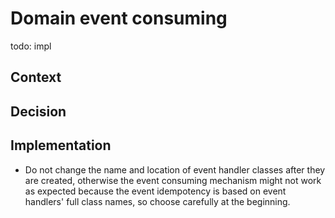# Domain event consuming

todo: impl

## Context

## Decision

## Implementation

- Do not change the name and location of event handler classes after they are created, otherwise the event consuming mechanism
  might not work as expected because the event idempotency is based on event handlers' full class names, so choose carefully at the beginning.

